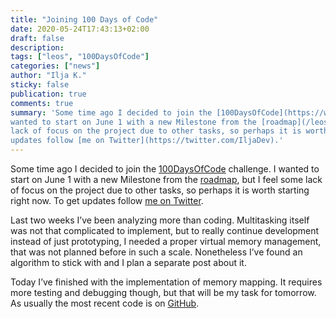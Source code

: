 ```yaml
---
title: "Joining 100 Days of Code"
date: 2020-05-24T17:43:13+02:00
draft: false
description:
tags: ["leos", "100DaysOfCode"]
categories: ["news"]
author: "Ilja K."
sticky: false
publication: true
comments: true
summary: 'Some time ago I decided to join the [100DaysOfCode](https://www.100daysofcode.com/) challenge. I 
wanted to start on June 1 with a new Milestone from the [roadmap](/leos/roadmap/), but I feel some
lack of focus on the project due to other tasks, so perhaps it is worth starting right now. To get 
updates follow [me on Twitter](https://twitter.com/IljaDev).'
---
```


Some time ago I decided to join the [100DaysOfCode](https://www.100daysofcode.com/) challenge. I 
wanted to start on June 1 with a new Milestone from the [roadmap](/leos/roadmap/), but I feel some
lack of focus on the project due to other tasks, so perhaps it is worth starting right now. To get 
updates follow [me on Twitter](https://twitter.com/IljaDev).

 <!--more-->

Last two weeks I’ve been analyzing more than coding. Multitasking itself was not that complicated
to implement, but to really continue development instead of just prototyping, I needed a proper
virtual memory management, that was not planned before in such a scale. Nonetheless I’ve found an
algorithm to stick with and I plan a separate post about it. 

Today I’ve finished with the implementation of memory mapping. It requires more testing and
debugging though, but that will be my task for tomorrow. As usually the most recent code is on
[GitHub](https://github.com/lowenware/leos-kernel).
